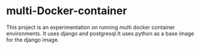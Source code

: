 # multi-Docker-container
This project is an experimentation on running multi docker container environments.
It uses django and postgresql.It uses python as a base image for the django image.
